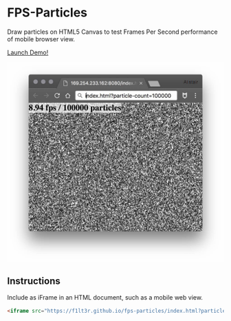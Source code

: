 # FPS-Particles

Draw particles on HTML5 Canvas to test Frames Per Second performance of mobile browser view.

[Launch Demo!](https://f1lt3r.github.io/fps-particles/index.html?particle-count=100000)

[![fps-particles-screenshot.jpg](fps-particles-screenshot.jpg)](https://f1lt3r.github.io/fps-particles/index.html?particle-count=100000)

## Instructions

Include as iFrame in an HTML document, such as a mobile web view.

```html
<iframe src="https://f1lt3r.github.io/fps-particles/index.html?particle-count=100000"></iframe>
```